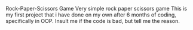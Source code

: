 Rock-Paper-Scissors Game
Very simple rock paper scissors game
This is my first project that i have done on my own after 6 months of coding, specifically in OOP. Insult me if the code is bad, but tell me the reason.
